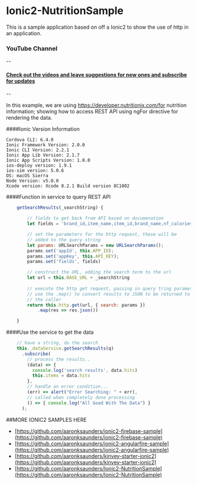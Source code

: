 # Ionic2-NutritionSample

This is a sample application based on off a Ionic2 to show the use of http in an application. 

### YouTube Channel
--
#### [Check out the videos and leave suggestions for new ones and subscribe for updates](https://www.youtube.com/c/AaronSaundersCI)
--

In this example, we are using https://developer.nutritionix.com/for nutrition information; showing how to access REST API using ngFor directive for rendering the data.

####Ionic Version Information
```
Cordova CLI: 6.4.0
Ionic Framework Version: 2.0.0
Ionic CLI Version: 2.2.1
Ionic App Lib Version: 2.1.7
Ionic App Scripts Version: 1.0.0
ios-deploy version: 1.9.1
ios-sim version: 5.0.6
OS: macOS Sierra
Node Version: v5.0.0
Xcode version: Xcode 8.2.1 Build version 8C1002
```

####Function in service to query REST API
```javascript
    getSearchResults(_searchString) {

        // fields to get back from API based on documenation
        let fields = 'brand_id,item_name,item_id,brand_name,nf_calories,nf_total_fat';

        // set the parameters for the http request, these will be 
        // added to the query string
        let params: URLSearchParams = new URLSearchParams();
        params.set('appId', this.APP_ID);
        params.set('appKey', this.API_KEY);
        params.set('fields', fields)

        // construct the URL, adding the search term to the url
        let url = this.BASE_URL + _searchString
        
        // execute the http get request, passing in query tring parameters
        // use the .map() to convert results to JSON to be returned to
        // the caller
        return this.http.get(url, { search: params })
            .map(res => res.json())

    }
```

####Use the service to get the data
```javascript
    // have a string, do the search
    this._dataService.getSearchResults(q)
      .subscribe(
        // process the results..
        (data) => {
          console.log('search results', data.hits)
          this.items = data.hits
        },
        // handle an error condition...
        (err) => alert("Error Searching: " + err),
        // called when completely done processing
        () => { console.log("All Good With The Data") }
      );
```
##MORE IONIC2 SAMPLES HERE
- [https://github.com/aaronksaunders/ionic2-firebase-sample](https://github.com/aaronksaunders/ionic2-firebase-sample)
- [https://github.com/aaronksaunders/ionic2-angularfire-sample](https://github.com/aaronksaunders/ionic2-angularfire-sample)
- [https://github.com/aaronksaunders/kinvey-starter-ionic2](https://github.com/aaronksaunders/kinvey-starter-ionic2)
- [https://github.com/aaronksaunders/Ionic2-NutritionSample](https://github.com/aaronksaunders/Ionic2-NutritionSample)
